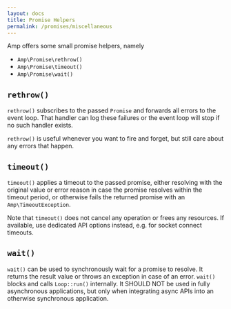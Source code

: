 ```yaml
---
layout: docs
title: Promise Helpers
permalink: /promises/miscellaneous
---
```

Amp offers some small promise helpers, namely
 * `Amp\Promise\rethrow()`
 * `Amp\Promise\timeout()`
 * `Amp\Promise\wait()`

## `rethrow()`

`rethrow()` subscribes to the passed `Promise` and forwards all errors to the event loop. That handler can log these failures or the event loop will stop if no such handler exists.

`rethrow()` is useful whenever you want to fire and forget, but still care about any errors that happen.

## `timeout()`

`timeout()` applies a timeout to the passed promise, either resolving with the original value or error reason in case the promise resolves within the timeout period, or otherwise fails the returned promise with an `Amp\TimeoutException`.

Note that `timeout()` does not cancel any operation or frees any resources. If available, use dedicated API options instead, e.g. for socket connect timeouts.

## `wait()`

`wait()` can be used to synchronously wait for a promise to resolve. It returns the result value or throws an exception in case of an error. `wait()` blocks and calls `Loop::run()` internally. It SHOULD NOT be used in fully asynchronous applications, but only when integrating async APIs into an otherwise synchronous application.
